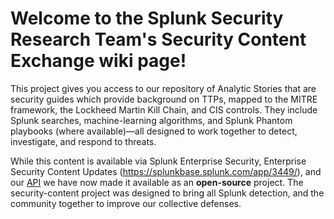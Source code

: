 

# Welcome to the Splunk Security Research Team's Security Content Exchange wiki page!

This project gives you access to our repository of Analytic Stories that are security guides which provide background on TTPs, mapped to the MITRE framework, the Lockheed Martin Kill Chain, and CIS controls. They include Splunk searches, machine-learning algorithms, and Splunk Phantom playbooks (where available)—all designed to work together to detect, investigate, and respond to threats.

While this content is available via Splunk Enterprise Security, Enterprise Security Content Updates (https://splunkbase.splunk.com/app/3449/), and our [API](https://docs.splunkresearch.com/?version=latest) we have now made it available as an **open-source** project. The security-content project was designed to bring all Splunk detection, and the community together to improve our collective defenses.